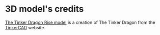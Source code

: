 # 3D model's credits

[The Tinker Dragon Rise model]( https://www.tinkercad.com/things/70sPY1nkf3K ) is a creation of The Tinker Dragon from the [TinkerCAD](https://www.tinkercad.com) website.